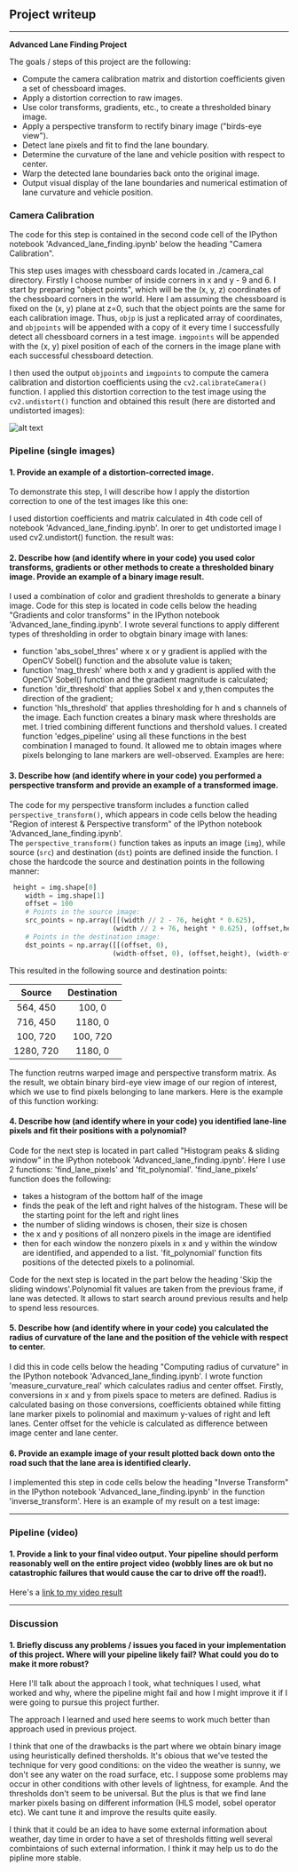 ## Project writeup 
---

**Advanced Lane Finding Project**

The goals / steps of this project are the following:

* Compute the camera calibration matrix and distortion coefficients given a set of chessboard images.
* Apply a distortion correction to raw images.
* Use color transforms, gradients, etc., to create a thresholded binary image.
* Apply a perspective transform to rectify binary image ("birds-eye view").
* Detect lane pixels and fit to find the lane boundary.
* Determine the curvature of the lane and vehicle position with respect to center.
* Warp the detected lane boundaries back onto the original image.
* Output visual display of the lane boundaries and numerical estimation of lane curvature and vehicle position.

### Camera Calibration

The code for this step is contained in the second code cell of the IPython notebook 'Advanced_lane_finding.ipynb' below the heading "Camera Calibration". 

This step uses images with chessboard cards located in ./camera_cal directory. Firstly I choose number of inside corners in x and y - 9 and 6. I start by preparing "object points", which will be the (x, y, z) coordinates of the chessboard corners in the world. Here I am assuming the chessboard is fixed on the (x, y) plane at z=0, such that the object points are the same for each calibration image.  Thus, `objp` is just a replicated array of coordinates, and `objpoints` will be appended with a copy of it every time I successfully detect all chessboard corners in a test image.  `imgpoints` will be appended with the (x, y) pixel position of each of the corners in the image plane with each successful chessboard detection. 

I then used the output `objpoints` and `imgpoints` to compute the camera calibration and distortion coefficients using the `cv2.calibrateCamera()` function.  I applied this distortion correction to the test image using the `cv2.undistort()` function and obtained this result (here are distorted and undistorted images):

[image1]: ./output_images/chessboard_distorted.jpg "Distorted"
[image2]: ./output_images/chessboard_undist.jpg "Undistorted"

![alt text][image1]

### Pipeline (single images)

#### 1. Provide an example of a distortion-corrected image.

To demonstrate this step, I will describe how I apply the distortion correction to one of the test images like this one:

[image3]: ./test_images/straight_lines1.jpg "Test image"

I used distortion coefficients and matrix calculated in 4th code cell of notebook 'Advanced_lane_finding.ipynb'. In orer to get undistorted image I used cv2.undistort() function. the result was:

[image4]: ./output_images/straight_lines1_undist.jpg "Test image undistorted"


#### 2. Describe how (and identify where in your code) you used color transforms, gradients or other methods to create a thresholded binary image.  Provide an example of a binary image result.

I used a combination of color and gradient thresholds to generate a binary image.  Code for this step is located in code cells below the heading "Gradients and color transforms" in the IPython notebook 'Advanced_lane_finding.ipynb'. 
I wrote several functions to  apply different types of thresholding in order to obgtain binary image with lanes:
- function 'abs_sobel_thres' where x or y gradient is applied with the OpenCV Sobel() function and the absolute value is taken;
- function 'mag_thresh' where both x and y gradient is applied with the OpenCV Sobel() function and the gradient magnitude is calculated;
- function 'dir_threshold' that applies Sobel x and y,then computes the direction of the gradient;
- function 'hls_threshold' that applies thresholding for h and s channels of the image.
Each function creates a binary mask where thresholds are met.
I tried combining different functions and thershold values. I created function 'edges_pipeline' using all these functions in the best combination I managed to found. It allowed me to obtain images where pixels belonging to lane markers are well-observed. Examples are here: 

[image5]: ./test_images/straight_lines1.jpg "Test image"
[image6]: ./output_images/binary_lanes.png "Test image binarized"


#### 3. Describe how (and identify where in your code) you performed a perspective transform and provide an example of a transformed image.

The code for my perspective transform includes a function called `perspective_transform()`, which appears in code cells below the heading "Region of interest & Perspective transform" of the IPython notebook 'Advanced_lane_finding.ipynb'.  
The `perspective_transform()` function takes as inputs an image (`img`), while source (`src`) and destination (`dst`) points are defined inside the function. I chose the hardcode the source and destination points in the following manner:
```python
 height = img.shape[0]
    width = img.shape[1]
    offset = 100
    # Points in the source image:
    src_points = np.array([[(width // 2 - 76, height * 0.625), 
                          (width // 2 + 76, height * 0.625), (offset,height),(width,height)]], dtype=np.float32)
    # Points in the destination image:
    dst_points = np.array([[(offset, 0), 
                          (width-offset, 0), (offset,height), (width-offset,height)]], dtype=np.float32)
```
This resulted in the following source and destination points:

| Source        | Destination   | 
|:-------------:|:-------------:| 
| 564, 450      | 100, 0        | 
| 716, 450      | 1180, 0       |
| 100, 720      | 100, 720      |
| 1280, 720     | 1180, 0       |

The function reutrns warped image and perspective transform matrix. As the result, we obtain binary bird-eye view image of our region of interest, which we use to find pixels belonging to lane markers. Here is the example of this function working:

[image7]: ./output_images/binary_birdeye.png "Bird-eye view binarized test image"

#### 4. Describe how (and identify where in your code) you identified lane-line pixels and fit their positions with a polynomial?
Code for the next step is located in part called "Histogram peaks & sliding window" in the IPython notebook 'Advanced_lane_finding.ipynb'. 
Here I use 2 functions: 'find_lane_pixels' and 'fit_polynomial'.
'find_lane_pixels' function does the following:
- takes a histogram of the bottom half of the image
- finds the peak of the left and right halves of the histogram. These will be the starting point for the left and right lines
- the number of sliding windows is chosen, their size is chosen
- the x and y positions of all nonzero pixels in the image are identified
- then for each window the nonzero pixels in x and y within the window are identified, and appended to a list.
'fit_polynomial' function fits positions of the detected pixels to a polinomial.

Code for the next step is located in the part below the heading 'Skip the sliding windows'.Polynomial fit values are taken from the previous frame, if lane was detected. It allows to start search around previous results and help to spend less resources.

[image8]: ./output_images/lane_windows.png "Test image binarized"

#### 5. Describe how (and identify where in your code) you calculated the radius of curvature of the lane and the position of the vehicle with respect to center.

I did this in code cells below the heading "Computing radius of curvature" in the IPython notebook 'Advanced_lane_finding.ipynb'. 
I wrote function 'measure_curvature_real' which calculates radius and center offset.
Firstly, conversions in x and y from pixels space to meters are defined. Radius is calculated basing on those conversions, coefficients obtained while fitting lane marker pixels to polinomial and maximum y-values of right and left lanes. Center offset for the vehicle is calculated as difference between image center and lane center.

#### 6. Provide an example image of your result plotted back down onto the road such that the lane area is identified clearly.

I implemented this step in code cells below the heading "Inverse Transform" in the IPython notebook 'Advanced_lane_finding.ipynb' in the function 'inverse_transform'. Here is an example of my result on a test image:

[image9]: ./output_images/straight_lines1_lane_drawn.jpg "Test image with lane plotted back down onto the road"

---

### Pipeline (video)

#### 1. Provide a link to your final video output.  Your pipeline should perform reasonably well on the entire project video (wobbly lines are ok but no catastrophic failures that would cause the car to drive off the road!).

Here's a [link to my video result](./video_lanes_detected.mp4)

---

### Discussion

#### 1. Briefly discuss any problems / issues you faced in your implementation of this project.  Where will your pipeline likely fail?  What could you do to make it more robust?

Here I'll talk about the approach I took, what techniques I used, what worked and why, where the pipeline might fail and how I might improve it if I were going to pursue this project further.  

The approach I learned and used here seems to work much better than approach used in previous project.

I think that one of the drawbacks is the part where we obtain binary image using heuristically defined thersholds. It's obious that we've tested the technique for very good conditions: on the video the weather is sunny, we don't see any water on the road surface, etc. I suppose some problems may occur in other conditions with other levels of lightness, for example. And the thresholds don't seem to be universal. But the plus is that we find lane marker pixels basing on different information (HLS model, sobel operator etc). We cant tune it and improve the results quite easily.

I think that it could be an idea to have some external information about weather, day time in order to have a set of thresholds fitting well several combintaions of such external information. I think it may help us to do the pipline more stable.

